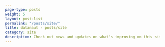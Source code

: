 ```yaml
---
page-type: posts
weight: 5
layout: post-list
permalink: "/posts/site/"
title: datanaut - posts/site
category: site
description: Check out news and updates on what's improving on this site.
---
```

